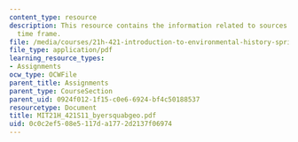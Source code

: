 ```yaml
---
content_type: resource
description: This resource contains the information related to sources on a geologic
  time frame.
file: /media/courses/21h-421-introduction-to-environmental-history-spring-2011/0c0c2ef508e5117da1772d2137f06974_MIT21H_421S11_byersquabgeo.pdf
file_type: application/pdf
learning_resource_types:
- Assignments
ocw_type: OCWFile
parent_title: Assignments
parent_type: CourseSection
parent_uid: 0924f012-1f15-c0e6-6924-bf4c50188537
resourcetype: Document
title: MIT21H_421S11_byersquabgeo.pdf
uid: 0c0c2ef5-08e5-117d-a177-2d2137f06974
---
```

